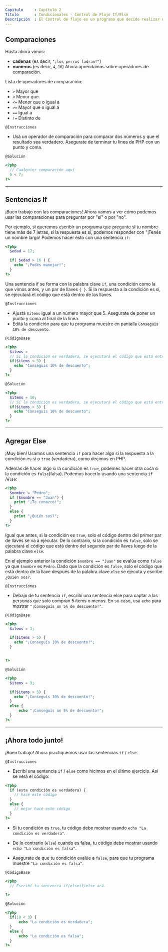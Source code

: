 ```yaml
---
Capitulo     : Capítulo 2
Titulo       : Condicionales - Control de Flujo If/Else
Descripción  : El Control de flujo es un programa que decide realizar una acción en lugar de otra. EN PHP podemos usar 'if' y 'else' para hacer esto.
---
```


## Comparaciones
Hasta ahora vimos:

- **cadenas** (es decir, `"¡los perros ladran!"`)
- **numeros** (es decir, `4`, `10`)
Ahora aprendamos sobre operadores de comparación.

Lista de operadores de comparación:

- `>` Mayor que
- `<` Menor que
- `<=` Menor que o igual a
- `>=` Mayor que o igual a
- `==` Igual a
- `!=` Distinto de

`@Instrucciones`
- Usá un operador de comparación para comparar dos números y que el resultado sea verdadero. Asegurate de terminar tu línea de PHP con un punto y coma.

`@Solución`
```php
<?php
  // Cualquier comparación aquí
  6 < 7;
?>
```

---
## Sentencias If
¡Buen trabajo con las comparaciones! Ahora vamos a ver cómo podemos usar las comparaciones para preguntar por "sí" o por "no".

Por ejemplo, si queremos escribir un programa que pregunte si tu nombre tiene más de 7 letras, si la respuesta es sí, podemos responder con "¡Tenés un nombre largo! Podemos hacer esto con una sentencia `if`:

```php
<?php
  $edad = 17;

  if( $edad > 16 ) {
    echo "¡Podés manejar!";
  }
?>
```

Una sentencia if se forma con la palabra clave `if`, una condición como la que vimos antes, y un par de llaves `{ }`. Si la respuesta a la condición es sí, se ejecutará el código que está dentro de las llaves.

`@Instrucciones`
- Ajustá `$items` igual a un número mayor que 5. Asegurate de poner un punto y coma al final de la línea.
- Editá la condición para que tu programa muestre en pantalla `Conseguis 10% de descuento`.

`@CódigoBase`
```php
<?php
  $items =
  // Si la condición es verdadera, se ejecutará el código que está entre las llaves.
  if($items < 5) {
    echo "Conseguis 10% de descuento";
  }
?>
```

`@Solución`
```php
<?php
  $items = 10;
  // Si la condición es verdadera, se ejecutará el código que está entre las llaves.
  if($items > 5) {
    echo "Conseguis 10% de descuento";
  }
?>
```

---
## Agregar Else
¡Muy bien! Usamos una sentencia `if` para hacer algo si la respuesta a la condición es sí o `true` (verdadera), como decimos en PHP.

Además de hacer algo si la condición es `true`, podemes hacer otra cosa si la condición es `false`(falsa). Podemos hacerlo usando una sentencia `if` /`else`:

```php
<?php
  $nombre = "Pedro";
  if ($nombre == "Juan") {
    print "¡Te conozco!";
  }
  else {
    print "¿Quién sos?";
  }
?>
```

Igual que antes, si la condición es `true`, solo el código dentro del primer par de llaves se va a ejecutar. De lo contrario, si la condición es `false`, solo se ejecutará el código que está dentro del segundo par de llaves luego de la palabra clave `else`.

En el ejemplo anterior la condición `$nombre == "Juan"` se evalúa como `false` ya que `$nombre` es `Pedro`. Dado que la condición es `false`, solo el código que está dentro de la llave después de la palabra clave `else` se ejecuta y escribe `¿Quién sos?`.

`@Instrucciones`
- Debajo de tu sentencia `if`, escribí una sentencia else para captar a las personas que solo compran 5 ítems o menos. En su caso, usá `echo` para mostrar `"¡Conseguís un 5% de descuento!"`.

`@CódigoBase`
```php
<?php
  $items = 3;

  if($items > 5) {
    echo "¡Conseguís 10% de descuento!";
  }


?>
```

`@Solución`
```php
<?php
  $items = 3;

  if($items > 5) {
    echo "¡Conseguís 10% de descuento!";
  }
  else {
      echo "¡Conseguís un 5% de descuento!";
  }
?>
```

---
## ¡Ahora todo junto!
¡Buen trabajo! Ahora practiquemos usar las sentencias `if` / `else`.

`@Instrucciones`
- Escribí una sentencia `if` / `else` como hicimos en el último ejercicio. Así se verá el código:

```php
<?php
  if (esta condición es verdadera) {
    // hacé este código
  }
  else {
    // mejor hacé este código
  }
?>
```

- Si tu condición es `true`, tu código debe mostrar usando `echo "La condición es verdadera"`.

- De lo contrario (`else`) cuando es falsa, tu código debe mostrar usando `echo "La condición es falsa"`.

- Asegurate de que tu condición evalúe a `false`, para que tu programa muestre `"La condición es falsa"`.

`@CódigoBase`
```php
<?php
  // Escribí tu sentencia if/elseif/else acá.

?>
```

`@Solución`
```php
<?php
  if(10 < 3) {
      echo "La condición es verdadera";
  }
  else {
      echo "La condición es falsa";
  }
?>
```
